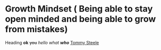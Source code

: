 # Growth Mindset ( Being able to stay open minded and being able to grow from mistakes)
Heading
**ok** 
~~you~~
_hello_
*what*
***who***
[Tommy Steele](https://github.com/NextGen45/reading-notes/edit/main/README.md)
